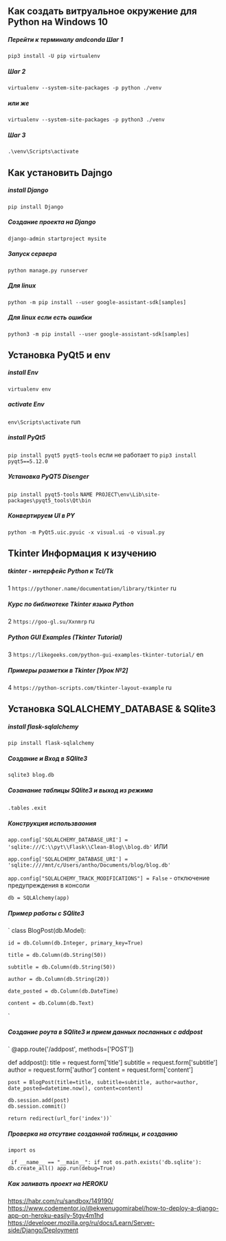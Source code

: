 
## Как создать витруальное окружение для Python на Windows 10
##### Перейти к терминалу andconda Шаг 1

` pip3 install -U pip virtualenv `
##### Шаг 2

` virtualenv --system-site-packages -p python ./venv `
##### или же

` virtualenv --system-site-packages -p python3 ./venv `
##### Шаг 3

` .\venv\Scripts\activate `

## Как установить Dajngo 
##### install Django
`pip install Django`
##### Создание проекта на Django 
`django-admin startproject mysite`
##### Запуск сервера 
`python manage.py runserver`
##### Для linux 
`python -m pip install --user google-assistant-sdk[samples]`
##### Для linux если есть ошибки
`python3 -m pip install --user google-assistant-sdk[samples]`

## Установка PyQt5 и env 
##### install Env 
`virtualenv env`
##### activate Env 
`env\Scripts\activate` run
##### install PyQt5
`pip install pyqt5 pyqt5-tools` если не работает то `pip3 install pyqt5==5.12.0`
##### Установка PyQT5 Disenger  
`pip install pyqt5-tools`
`NAME PROJECT\env\Lib\site-packages\pyqt5_tools\Qt\bin`
##### Конвертируем UI в PY
`python -m PyQt5.uic.pyuic -x visual.ui -o visual.py`


## Tkinter Информация к изучению
##### tkinter - интерфейс Python к Tcl/Tk 
1 `https://pythoner.name/documentation/library/tkinter` ru
##### Курс по библиотеке Tkinter языка Python
2 `https://goo-gl.su/Xxnmrp` ru
##### Python GUI Examples (Tkinter Tutorial)
3 `https://likegeeks.com/python-gui-examples-tkinter-tutorial/` en
##### Примеры разметки в Tkinter [Урок №2]
4 `https://python-scripts.com/tkinter-layout-example` ru

## Установка SQLALCHEMY_DATABASE & SQlite3 
##### install flask-sqlalchemy
`pip install flask-sqlalchemy`
##### Создание и Вход в SQlite3 
`sqlite3 blog.db`
##### Созанание таблицы SQlite3 и выход из режима 
`.tables`
`.exit`
##### Конструкция использваония
`app.config['SQLALCHEMY_DATABASE_URI'] = 'sqlite:///C:\\pyt\\Flask\\Clean-Blog\\blog.db'` ИЛИ

`app.config['SQLALCHEMY_DATABASE_URI'] = 'sqlite:////mnt/c/Users/antho/Documents/blog/blog.db'`

`app.config["SQLALCHEMY_TRACK_MODIFICATIONS"] = False` - отключение предупреждения в консоли

`db = SQLAlchemy(app)` 
##### Пример работы с SQlite3 
`
class BlogPost(db.Model):

    id = db.Column(db.Integer, primary_key=True)
    
    title = db.Column(db.String(50))
    
    subtitle = db.Column(db.String(50))
    
    author = db.Column(db.String(20))
    
    date_posted = db.Column(db.DateTime)
    
    content = db.Column(db.Text)
`
    
##### Создание роута в SQlite3 и прием данных посланных с addpost 
`
@app.route('/addpost', methods=['POST'])

def addpost():
    title = request.form['title']
    subtitle = request.form['subtitle']
    author = request.form['author']
    content = request.form['content']

    post = BlogPost(title=title, subtitle=subtitle, author=author, date_posted=datetime.now(), content=content)

    db.session.add(post)
    db.session.commit()

    return redirect(url_for('index'))`
    
##### Проверка на отсутвие созданной таблицы, и созданию 
`import os `

` 
if __name__ == "__main__":
    if not os.path.exists('db.sqlite'):
        db.create_all()
    app.run(debug=True)
`

##### Как заливать проект на HEROKU
https://habr.com/ru/sandbox/149190/
https://www.codementor.io/@ekwenugomirabel/how-to-deploy-a-django-app-on-heroku-easily-5tgv4m1hd
https://developer.mozilla.org/ru/docs/Learn/Server-side/Django/Deployment
